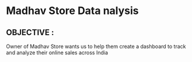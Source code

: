 # Madhav Store Data nalysis
## OBJECTIVE :
 Owner of Madhav Store wants us to help them create a dashboard to track and analyze their online sales across India

